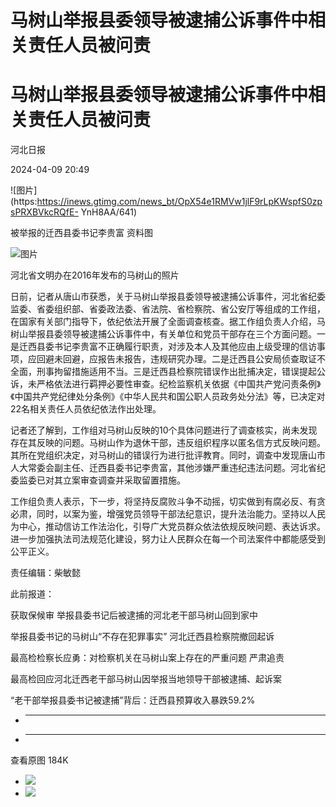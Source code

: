 # 马树山举报县委领导被逮捕公诉事件中相关责任人员被问责

# 马树山举报县委领导被逮捕公诉事件中相关责任人员被问责

河北日报

2024-04-09 20:49

![图片](https:https://inews.gtimg.com/news_bt/OpX54e1RMVw1jlF9rLpKWspfS0zpsPRXBVkcRQfE-
YnH8AA/641)

被举报的迁西县委书记李贵富 资料图

![图片](https:https://inews.gtimg.com/news_bt/O50TMVbQ2RsenPBnio0zt6QochpOxk2XM8LVah6lc34tIAA/641)

河北省文明办在2016年发布的马树山的照片

日前，记者从唐山市获悉，关于马树山举报县委领导被逮捕公诉事件，河北省纪委监委、省委组织部、省委政法委、省法院、省检察院、省公安厅等组成的工作组，在国家有关部门指导下，依纪依法开展了全面调查核查。据工作组负责人介绍，马树山举报县委领导被逮捕公诉事件中，有关单位和党员干部存在三个方面问题。一是迁西县委书记李贵富不正确履行职责，对涉及本人及其他应由上级受理的信访事项，应回避未回避，应报告未报告，违规研究办理。二是迁西县公安局侦查取证不全面，刑事拘留措施适用不当。三是迁西县检察院错误作出批捕决定，错误提起公诉，未严格依法进行羁押必要性审查。纪检监察机关依据《中国共产党问责条例》《中国共产党纪律处分条例》《中华人民共和国公职人员政务处分法》等，已决定对22名相关责任人员依纪依法作出处理。

记者还了解到，工作组对马树山反映的10个具体问题进行了调查核实，尚未发现存在其反映的问题。马树山作为退休干部，违反组织程序以匿名信方式反映问题。其所在党组织决定，对马树山的错误行为进行批评教育。同时，调查中发现唐山市人大常委会副主任、迁西县委书记李贵富，其他涉嫌严重违纪违法问题。河北省纪委监委已对其立案审查调查并采取留置措施。

工作组负责人表示，下一步，将坚持反腐败斗争不动摇，切实做到有腐必反、有贪必肃，同时，以案为鉴，增强党员领导干部法纪意识，提升法治能力。坚持以人民为中心，推动信访工作法治化，引导广大党员群众依法依规反映问题、表达诉求。进一步加强执法司法规范化建设，努力让人民群众在每一个司法案件中都能感受到公平正义。

责任编辑：柴敏懿

此前报道：

获取保候审 举报县委书记后被逮捕的河北老干部马树山回到家中

举报县委书记的马树山“不存在犯罪事实” 河北迁西县检察院撤回起诉

最高检检察长应勇：对检察机关在马树山案上存在的严重问题 严肃追责

最高检回应河北迁西老干部马树山因举报当地领导干部被逮捕、起诉案

“老干部举报县委书记被逮捕”背后：迁西县预算收入暴跌59.2%

  * ______

  * ______

查看原图 184K

  * ![](https:https://inews.gtimg.com/news_bt/OpX54e1RMVw1jlF9rLpKWspfS0zpsPRXBVkcRQfE-YnH8AA/641)
  * ![](https:https://inews.gtimg.com/news_bt/O50TMVbQ2RsenPBnio0zt6QochpOxk2XM8LVah6lc34tIAA/641)

